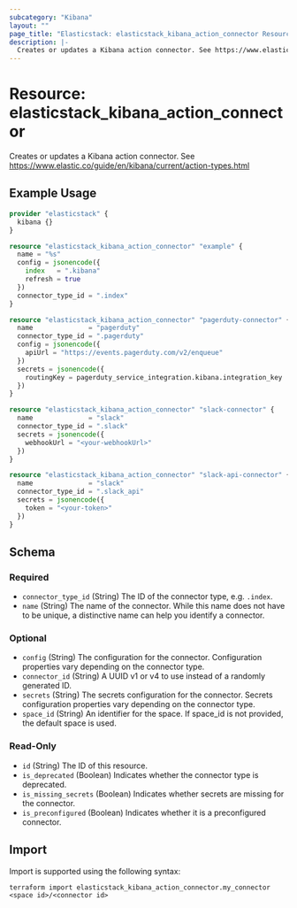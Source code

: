 ```yaml
---
subcategory: "Kibana"
layout: ""
page_title: "Elasticstack: elasticstack_kibana_action_connector Resource"
description: |-
  Creates or updates a Kibana action connector. See https://www.elastic.co/guide/en/kibana/current/action-types.html
---
```


# Resource: elasticstack_kibana_action_connector

Creates or updates a Kibana action connector. See https://www.elastic.co/guide/en/kibana/current/action-types.html

## Example Usage

```terraform
provider "elasticstack" {
  kibana {}
}

resource "elasticstack_kibana_action_connector" "example" {
  name = "%s"
  config = jsonencode({
    index   = ".kibana"
    refresh = true
  })
  connector_type_id = ".index"
}

resource "elasticstack_kibana_action_connector" "pagerduty-connector" {
  name              = "pagerduty"
  connector_type_id = ".pagerduty"
  config = jsonencode({
    apiUrl = "https://events.pagerduty.com/v2/enqueue"
  })
  secrets = jsonencode({
    routingKey = pagerduty_service_integration.kibana.integration_key
  })
}

resource "elasticstack_kibana_action_connector" "slack-connector" {
  name              = "slack"
  connector_type_id = ".slack"
  secrets = jsonencode({
    webhookUrl = "<your-webhookUrl>"
  })
}

resource "elasticstack_kibana_action_connector" "slack-api-connector" {
  name              = "slack"
  connector_type_id = ".slack_api"
  secrets = jsonencode({
    token = "<your-token>"
  })
}
```

<!-- schema generated by tfplugindocs -->
## Schema

### Required

- `connector_type_id` (String) The ID of the connector type, e.g. `.index`.
- `name` (String) The name of the connector. While this name does not have to be unique, a distinctive name can help you identify a connector.

### Optional

- `config` (String) The configuration for the connector. Configuration properties vary depending on the connector type.
- `connector_id` (String) A UUID v1 or v4 to use instead of a randomly generated ID.
- `secrets` (String) The secrets configuration for the connector. Secrets configuration properties vary depending on the connector type.
- `space_id` (String) An identifier for the space. If space_id is not provided, the default space is used.

### Read-Only

- `id` (String) The ID of this resource.
- `is_deprecated` (Boolean) Indicates whether the connector type is deprecated.
- `is_missing_secrets` (Boolean) Indicates whether secrets are missing for the connector.
- `is_preconfigured` (Boolean) Indicates whether it is a preconfigured connector.

## Import

Import is supported using the following syntax:

```shell
terraform import elasticstack_kibana_action_connector.my_connector <space id>/<connector id>
```
